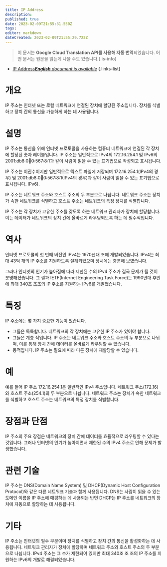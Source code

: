 ```yaml
---
title: IP Address
description: 
published: true
date: 2023-02-09T21:55:31.550Z
tags: 
editor: markdown
dateCreated: 2023-02-09T21:55:29.722Z
---
```


> 이 문서는 **Google Cloud Translation API를 사용해 자동 번역**되었습니다.
어떤 문서는 원문을 읽는게 나을 수도 있습니다.{.is-info}



- [IP Address***English** document is available*](/en/Knowledge-base/Dictionary/ip-address)
{.links-list}


# 개요
IP 주소는 인터넷 또는 로컬 네트워크에 연결된 장치에 할당된 주소입니다. 장치를 식별하고 장치 간의 통신을 가능하게 하는 데 사용됩니다.

# 설명
IP 주소는 통신을 위해 인터넷 프로토콜을 사용하는 컴퓨터 네트워크에 연결된 각 장치에 할당된 숫자 레이블입니다. IP 주소는 일반적으로 IPv4의 172.16.254.1 및 IPv6의 2001:db8:0:1234:0:567:8:1과 같이 사람이 읽을 수 있는 표기법으로 작성되고 표시됩니다.

IP 주소는 이진수이지만 일반적으로 텍스트 파일에 저장되며 172.16.254.1(IPv4의 경우) 및 2001:db8:0:1234:0:567:8:1(IPv4의 경우)과 같이 사람이 읽을 수 있는 표기법으로 표시됩니다. IPv6).

IP 주소는 네트워크 주소와 호스트 주소의 두 부분으로 나뉩니다. 네트워크 주소는 장치가 속한 네트워크를 식별하고 호스트 주소는 네트워크의 특정 장치를 식별합니다.

IP 주소는 각 장치가 고유한 주소를 갖도록 하는 네트워크 관리자가 장치에 할당합니다. 이는 데이터가 네트워크의 장치 간에 올바르게 라우팅되도록 하는 데 필수적입니다.

# 역사
인터넷 프로토콜의 첫 번째 버전인 IPv4는 1970년대 초에 개발되었습니다. IPv4는 최대 43억 개의 IP 주소를 지원하도록 설계되었으며 당시에는 충분해 보였습니다.

그러나 인터넷의 인기가 높아짐에 따라 제한된 수의 IPv4 주소가 결국 문제가 될 것이 분명해졌습니다. 그 결과 IETF(Internet Engineering Task Force)는 1990년대 후반에 최대 340조 조조의 IP 주소를 지원하는 IPv6를 개발했습니다.

# 특징
IP 주소에는 몇 가지 중요한 기능이 있습니다.

- 그들은 독특합니다. 네트워크의 각 장치에는 고유한 IP 주소가 있어야 합니다.
- 그들은 계층 적입니다. IP 주소는 네트워크 주소와 호스트 주소의 두 부분으로 나뉘며, 이를 통해 장치 간에 데이터를 올바르게 라우팅할 수 있습니다.
- 동적입니다. IP 주소는 필요에 따라 다른 장치에 재할당할 수 있습니다.

# 예
예를 들어 IP 주소 172.16.254.1은 일반적인 IPv4 주소입니다. 네트워크 주소(172.16)와 호스트 주소(254.1)의 두 부분으로 나뉩니다. 네트워크 주소는 장치가 속한 네트워크를 식별하고 호스트 주소는 네트워크의 특정 장치를 식별합니다.

# 장점과 단점
IP 주소의 주요 장점은 네트워크의 장치 간에 데이터를 효율적으로 라우팅할 수 있다는 것입니다. 그러나 인터넷의 인기가 높아지면서 제한된 수의 IPv4 주소로 인해 문제가 발생했습니다.

# 관련 기술
IP 주소는 DNS(Domain Name System) 및 DHCP(Dynamic Host Configuration Protocol)와 같은 다른 네트워크 기술과 함께 사용됩니다. DNS는 사람이 읽을 수 있는 도메인 이름을 IP 주소에 매핑하는 데 사용되는 반면 DHCP는 IP 주소를 네트워크의 장치에 자동으로 할당하는 데 사용됩니다.

# 기타
IP 주소는 인터넷의 필수 부분이며 장치를 식별하고 장치 간의 통신을 활성화하는 데 사용됩니다. 네트워크 관리자가 장치에 할당하며 네트워크 주소와 호스트 주소의 두 부분으로 나뉩니다. IPv4 주소는 그 수가 제한되어 있지만 최대 340조 조 조의 IP 주소를 지원하는 IPv6의 개발로 해결되었습니다.
